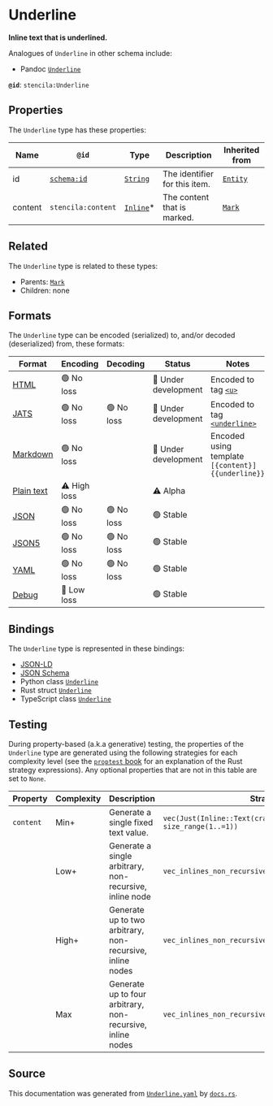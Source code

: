 # Underline

**Inline text that is underlined.**

Analogues of `Underline` in other schema include:
- Pandoc [`Underline`](https://github.com/jgm/pandoc-types/blob/master/src/Text/Pandoc/Definition.hs)


**`@id`**: `stencila:Underline`

## Properties

The `Underline` type has these properties:

| Name    | `@id`                                | Type                                                                                              | Description                   | Inherited from                                                                                   |
| ------- | ------------------------------------ | ------------------------------------------------------------------------------------------------- | ----------------------------- | ------------------------------------------------------------------------------------------------ |
| id      | [`schema:id`](https://schema.org/id) | [`String`](https://github.com/stencila/stencila/blob/main/docs/reference/schema/data/string.md)   | The identifier for this item. | [`Entity`](https://github.com/stencila/stencila/blob/main/docs/reference/schema/other/entity.md) |
| content | `stencila:content`                   | [`Inline`](https://github.com/stencila/stencila/blob/main/docs/reference/schema/prose/inline.md)* | The content that is marked.   | [`Mark`](https://github.com/stencila/stencila/blob/main/docs/reference/schema/prose/mark.md)     |

## Related

The `Underline` type is related to these types:

- Parents: [`Mark`](https://github.com/stencila/stencila/blob/main/docs/reference/schema/prose/mark.md)
- Children: none

## Formats

The `Underline` type can be encoded (serialized) to, and/or decoded (deserialized) from, these formats:

| Format                                                                                        | Encoding         | Decoding     | Status                 | Notes                                                                                                            |
| --------------------------------------------------------------------------------------------- | ---------------- | ------------ | ---------------------- | ---------------------------------------------------------------------------------------------------------------- |
| [HTML](https://github.com/stencila/stencila/blob/main/docs/reference/formats/html.md)         | 🟢 No loss        |              | 🚧 Under development    | Encoded to tag [`<u>`](https://developer.mozilla.org/en-US/docs/Web/HTML/Element/u)                              |
| [JATS](https://github.com/stencila/stencila/blob/main/docs/reference/formats/jats.md)         | 🟢 No loss        | 🟢 No loss    | 🚧 Under development    | Encoded to tag [`<underline>`](https://jats.nlm.nih.gov/articleauthoring/tag-library/1.3/element/underline.html) |
| [Markdown](https://github.com/stencila/stencila/blob/main/docs/reference/formats/markdown.md) | 🟢 No loss        |              | 🚧 Under development    | Encoded using template `[{content}]{{underline}}`                                                                |
| [Plain text](https://github.com/stencila/stencila/blob/main/docs/reference/formats/text.md)   | ⚠️ High loss     |              | ⚠️ Alpha               |                                                                                                                  |
| [JSON](https://github.com/stencila/stencila/blob/main/docs/reference/formats/json.md)         | 🟢 No loss        | 🟢 No loss    | 🟢 Stable               |                                                                                                                  |
| [JSON5](https://github.com/stencila/stencila/blob/main/docs/reference/formats/json5.md)       | 🟢 No loss        | 🟢 No loss    | 🟢 Stable               |                                                                                                                  |
| [YAML](https://github.com/stencila/stencila/blob/main/docs/reference/formats/yaml.md)         | 🟢 No loss        | 🟢 No loss    | 🟢 Stable               |                                                                                                                  |
| [Debug](https://github.com/stencila/stencila/blob/main/docs/reference/formats/debug.md)       | 🔷 Low loss       |              | 🟢 Stable               |                                                                                                                  |

## Bindings

The `Underline` type is represented in these bindings:

- [JSON-LD](https://stencila.dev/Underline.jsonld)
- [JSON Schema](https://stencila.dev/Underline.schema.json)
- Python class [`Underline`](https://github.com/stencila/stencila/blob/main/python/python/stencila/types/underline.py)
- Rust struct [`Underline`](https://github.com/stencila/stencila/blob/main/rust/schema/src/types/underline.rs)
- TypeScript class [`Underline`](https://github.com/stencila/stencila/blob/main/typescript/src/types/Underline.ts)

## Testing

During property-based (a.k.a generative) testing, the properties of the `Underline` type are generated using the following strategies for each complexity level (see the [`proptest` book](https://proptest-rs.github.io/proptest/) for an explanation of the Rust strategy expressions). Any optional properties that are not in this table are set to `None`.

| Property  | Complexity | Description                                                | Strategy                                                                |
| --------- | ---------- | ---------------------------------------------------------- | ----------------------------------------------------------------------- |
| `content` | Min+       | Generate a single fixed text value.                        | `vec(Just(Inline::Text(crate::Text::from("text"))), size_range(1..=1))` |
|           | Low+       | Generate a single arbitrary, non-recursive, inline node    | `vec_inlines_non_recursive(1)`                                          |
|           | High+      | Generate up to two arbitrary, non-recursive, inline nodes  | `vec_inlines_non_recursive(2)`                                          |
|           | Max        | Generate up to four arbitrary, non-recursive, inline nodes | `vec_inlines_non_recursive(4)`                                          |

## Source

This documentation was generated from [`Underline.yaml`](https://github.com/stencila/stencila/blob/main/schema/Underline.yaml) by [`docs.rs`](https://github.com/stencila/stencila/blob/main/rust/schema-gen/src/docs.rs).